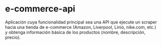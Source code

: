 # e-commerce-api

Aplicación cuya funcionalidad principal sea una API que ejecute un scraper hacia una tienda de e-commerce (Amazon, Liverpool, Linio, nike.com, etc.) y obtenga información básica de los productos (nombre, descripción, precio).
